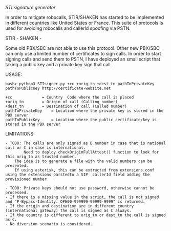 
*STI signature generator*

In order to mitigate robocalls, STIR/SHAKEN has started to be implemented in different countries like United States or France. This suite of protocols is used for avoiding robocalls and callerId spoofing via PSTN. 

STIR   - 
SHAKEN - 


Some old PBX/SBC are not able to use this protocol. Other new PBX/SBC can only use a limited number of certificates to sign calls. In order to start signing calls and send them to PSTN, I have deployed an small script that taking a public key and a private key sign that call.

USAGE:

	bash> python3 STIsigner.py +cc +orig_tn +dest_tn pathToPrivateKey pathToPublicKey http://certificate-website.net

	+cc 			= Country  Code where the call is placed
	+orig_tn 		= Origin of call (Calling number)
	+dest_tn		= Destination of call (Called number)
	pathToPrivateKey	= Location where the private key is stored in the PBX server
	pathToPublicKey		= Location where the public certificate/key is stored in the PBX server


LIMITATIONS:

	- TODO: The calls are only signed as B number in case that is national call or C in case is international.
       		Need to deploy checkOriginFullAttest() function to look for this orig_tn as trusted number.
		The idea is to generate a file with the valid numbers can be presented. 
		If using asterisk, this can be extracted from extensions.conf using the extensions parstedto a SIP  callerId field adding the provisioned number 
 	
	- TODO: Private keys should not use password, otherwise cannot be processed.
	- If there is a missing value in the script, the call is not signed and "P-Bypass-Identity: OPE00-999999-99999-9999" is returned.
	- If the origin and destination are in different country (international gateway) the call is signed as C always.
	- If the country is different to orig_tn or dest_tn the call is signed as C.
	- No diversion scenario is considered.
